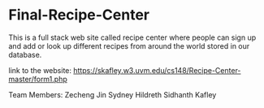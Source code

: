 # Final-Recipe-Center

This is a full stack web site called recipe center where people can sign up and add or look up different recipes from around the world stored in our database.

link to the website: https://skafley.w3.uvm.edu/cs148/Recipe-Center-master/form1.php

Team Members:
Zecheng Jin
Sydney Hildreth
Sidhanth Kafley
